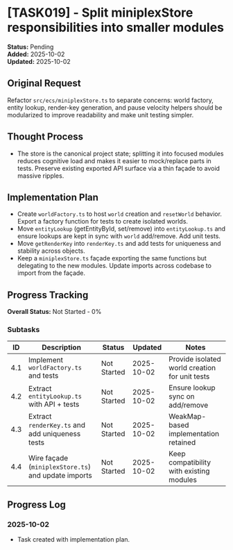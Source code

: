 # [TASK019] - Split miniplexStore responsibilities into smaller modules

**Status:** Pending  
**Added:** 2025-10-02  
**Updated:** 2025-10-02

## Original Request
Refactor `src/ecs/miniplexStore.ts` to separate concerns: world factory, entity lookup, render-key generation, and pause velocity helpers should be modularized to improve readability and make unit testing simpler.

## Thought Process
- The store is the canonical project state; splitting it into focused modules reduces cognitive load and makes it easier to mock/replace parts in tests. Preserve existing exported API surface via a thin façade to avoid massive ripples.

## Implementation Plan
- Create `worldFactory.ts` to host `world` creation and `resetWorld` behavior. Export a factory function for tests to create isolated worlds.
- Move `entityLookup` (getEntityById, set/remove) into `entityLookup.ts` and ensure lookups are kept in sync with `world` add/remove. Add unit tests.  
- Move `getRenderKey` into `renderKey.ts` and add tests for uniqueness and stability across objects.  
- Keep a `miniplexStore.ts` façade exporting the same functions but delegating to the new modules. Update imports across codebase to import from the façade.  

## Progress Tracking

**Overall Status:** Not Started - 0%

### Subtasks
| ID | Description | Status | Updated | Notes |
|----|-------------|--------|---------|-------|
| 4.1 | Implement `worldFactory.ts` and tests | Not Started | 2025-10-02 | Provide isolated world creation for unit tests |
| 4.2 | Extract `entityLookup.ts` with API + tests | Not Started | 2025-10-02 | Ensure lookup sync on add/remove |
| 4.3 | Extract `renderKey.ts` and add uniqueness tests | Not Started | 2025-10-02 | WeakMap-based implementation retained |
| 4.4 | Wire façade (`miniplexStore.ts`) and update imports | Not Started | 2025-10-02 | Keep compatibility with existing modules |

## Progress Log
### 2025-10-02
- Task created with implementation plan.
